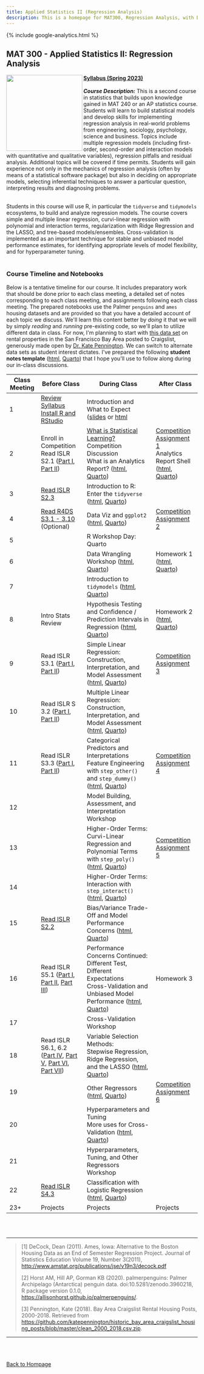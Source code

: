 ```yaml
---
title: Applied Statistics II (Regression Analysis)
description: This is a homepage for MAT300, Regression Analysis, with Dr. Gilbert at Southern New Hampshire University. This course introduces students to the construction, assessment, and interpretation of models in the regression setting.
---
```


{% include google-analytics.html %}

## MAT 300 - Applied Statistics II: Regression Analysis

<img src="/SiteFiles/ISLR.png" align="left" width=200>[**Syllabus (Spring 2023)**](https://drive.google.com/file/d/16uY1DsSHVn3eMP1pL3G1t592U7ljlw2O/view?usp=share_link)<br/>
<br/>
***Course Description:*** This is a second course in statistics that builds upon knowledge gained in MAT 240 or an AP statistics course. Students will learn to build statistical models and develop skills for implementing regression analysis in real-world problems from engineering, sociology, psychology, science and business. Topics include multiple regression models (including first-order, second-order and interaction models with quantitative and qualitative variables), regression pitfalls and residual analysis. Additional topics will be covered if time permits. Students will gain experience not only in the mechanics of regression analysis (often by means of a statistical software package) but also in deciding on appropriate models, selecting inferential techniques to answer a particular question, interpreting results and diagnosing problems.<br/>
<br/>

Students in this course will use R, in particular the `tidyverse` and `tidymodels` ecosystems, to build and analyze regression models. The course covers simple and multiple linear regression, curvi-linear regression with polynomial and interaction terms, regularization with Ridge Regression and the LASSO, and tree-based models/ensembles. Cross-validation is implemented as an important technique for stable and unbiased model performance estimates, for identifying appropriate levels of model flexibility, and for hyperparameter tuning.<br/>
<br/>

### Course Timeline and Notebooks

Below is a tentative timeline for our course. It includes preparatory work that should be done prior to each class meeting, a detailed set of notes corresponding to each class meeting, and assignments following each class meeting. The prepared notebooks use the Palmer `penguins` and `ames` housing datasets and are provided so that you have a detailed account of each topic we discuss. We'll learn this content better by *doing* it that we will by simply *reading* and *running* pre-existing code, so we'll plan to utilize different data in class. For now, I'm planning to start with [this data set](https://github.com/rfordatascience/tidytuesday/tree/master/data/2022/2022-07-05) on rental properties in the San Francisco Bay Area posted to Craigslist, generously made open by [Dr. Kate Pennington](https://www.katepennington.org/data). We can switch to alternate data sets as student interest dictates. I've prepared the following **student notes template** ([html](https://agmath.github.io/RegressionCourse/StudentNotesTemplate.html), [Quarto](https://agmath.github.io/RegressionCourse/StudentNotesTemplate.qmd)) that I hope you'll use to follow along during our in-class discussions. 

| Class Meeting | Before Class | During Class | After Class |
|---------------|--------------|--------------|-------------|
| 1 | [Review Syllabus](https://drive.google.com/file/d/16uY1DsSHVn3eMP1pL3G1t592U7ljlw2O/view?usp=share_link) <br/> [Install R and RStudio](https://agmath.github.io/RegressionCourse/1b_AccessingRandRStudio.html) | Introduction and What to Expect ([slides](https://agmath.github.io/RegressionCourse/1d_Outline.html) or [html](https://agmath.github.io/RegressionCourse/1d_Outline.html) |  |
| 2 | Enroll in Competition <br/> Read ISLR S2.1 ([Part I](https://www.youtube.com/watch?v=p9n2w236B48), [Part II](https://www.youtube.com/watch?v=HndOzII4jzs)) | [What is Statistical Learning?](https://agmath.github.io/RegressionCourse/2d_StatisticalLearning.html) <br/> Competition Discussion <br/> What is an Analytics Report? ([html](https://agmath.github.io/RegressionCourse/WhatIsAnAnalyticsReport.html), [Quarto](https://agmath.github.io/RegressionCourse/WhatIsAnAnalyticsReport.qmd)) | [Competition Assignment 1](https://agmath.github.io/RegressionCourse/CA1_StatementOfPurpose.html)  <br/> Analytics Report Shell ([html](https://agmath.github.io/RegressionCourse/AnalyticsReportShell.html), [Quarto](https://agmath.github.io/RegressionCourse/AnalyticsReportShell.qmd)) |
| 3 | [Read ISLR S2.3](https://youtu.be/VaN1RUDuioQ) | Introduction to R: Enter the `tidyverse` ([html](https://agmath.github.io/RegressionCourse/3d_CrashCourse_TidyR.html), [Quarto](https://agmath.github.io/RegressionCourse/3d_CrashCourse_TidyR.qmd)) | |
| 4 | [Read R4DS S3.1 - 3.10](https://r4ds.had.co.nz/data-visualisation.html) <br/> (Optional) | Data Viz and `ggplot2` ([html](https://agmath.github.io/RegressionCourse/4d_DataViz_Primer.html), [Quarto](https://agmath.github.io/RegressionCourse/4d_DataViz_Primer.qmd)) | [Competition Assignment 2](https://agmath.github.io/RegressionCourse/CA2_ExploratoryDataAnalysis.html) |
| 5 |  | R Workshop Day: Quarto |  |
| 6 |  | Data Wrangling Workshop ([html](https://agmath.github.io/RegressionCourse/6d_DataWrangling.html), [Quarto](https://agmath.github.io/RegressionCourse/6d_DataWrangling.qmd)) | Homework 1 ([html](https://agmath.github.io/RegressionCourse/HW1_DataWrangling.html), [Quarto](https://agmath.github.io/RegressionCourse/HW1_DataWrangling.qmd)) |
| 7 |  | Introduction to `tidymodels` ([html](https://agmath.github.io/RegressionCourse/7d_tidymodelsOverview.html), [Quarto](https://agmath.github.io/RegressionCourse/7d_tidymodelsOverview.qmd)) |  |
| 8 | Intro Stats Review | Hypothesis Testing and Confidence / Prediction Intervals in Regression ([html](https://agmath.github.io/RegressionCourse/8d_IntroStatsForRegression_Review), [Quarto](https://agmath.github.io/RegressionCourse/8d_IntroStatsForRegression_Review.qmd)) | Homework 2 ([html](https://agmath.github.io/RegressionCourse/HW2_UnderstandingAssumptions.html), [Quarto](https://agmath.github.io/RegressionCourse/HW2_UnderstandingAssumptions.qmd)) |
| 9 | Read ISLR S3.1 ([Part I](https://youtu.be/7TgVO_K75EY), [Part II](https://youtu.be/z10DqaVJh3c)) | Simple Linear Regression: <br/> Construction, Interpretation, and Model Assessment ([html](https://agmath.github.io/RegressionCourse/9d_SimpleLinearRegression.html), [Quarto](https://agmath.github.io/RegressionCourse/9d_SimpleLinearRegression.qmd)) | [Competition Assignment 3](https://agmath.github.io/RegressionCourse/CA3_SimpleLinearRegression_SubmitPredictions.html) |
| 10 | Read ISLR S 3.2 ([Part I](https://youtu.be/yzQHONabWhs), [Part II](https://youtu.be/lo7KnnvyEU0)) | Multiple Linear Regression: <br/> Construction, Interpretation, and Model Assessment ([html](https://agmath.github.io/RegressionCourse/10d_MultipleLinearRegression.html), [Quarto](https://agmath.github.io/RegressionCourse/10d_MultipleLinearRegression.qmd)) |  |
| 11 | Read ISLR S3.3 ([Part I](https://youtu.be/lo7KnnvyEU0), [Part II](https://youtu.be/sK80ZnhiaRI)) | Categorical Predictors and Interpretations <br/> Feature Engineering with `step_other()` and `step_dummy()` ([html](https://agmath.github.io/RegressionCourse/11d_CategoricalPredictors.html), [Quarto](https://agmath.github.io/RegressionCourse/11d_CategoricalPredictors.qmd)) | [Competition Assignment 4](https://agmath.github.io/RegressionCourse/CA4_MultipleLinearRegression_Interpretation_SubmitPredictions.html) |
| 12 |  | Model Building, Assessment, and Interpretation Workshop |  | 
| 13 |  | Higher-Order Terms: <br/> Curvi-Linear Regression and Polynomial Terms with `step_poly()` ([html](https://agmath.github.io/RegressionCourse/13d_HigherOrderTerms_Polynomial.html), [Quarto](https://agmath.github.io/RegressionCourse/13d_HigherOrderTerms_Polynomial.qmd)) | [Competition Assignment 5](https://agmath.github.io/RegressionCourse/CA5_HigherOrderModel_SubmitPredictions.html) |
| 14 |  | Higher-Order Terms: <br/> Interaction with `step_interact()` ([html](https://agmath.github.io/RegressionCourse/14d_HigherOrderTerms_Interaction.html), [Quarto](https://agmath.github.io/RegressionCourse/14d_HigherOrderTerms_Interaction.qmd)) |  |
| 15 | [Read ISLR S2.2](https://youtu.be/VaN1RUDuioQ) | Bias/Variance Trade-Off and Model Performance Concerns ([html](https://agmath.github.io/RegressionCourse/15d_BiasVarianceTradeOff_Overfitting.html), [Quarto](https://agmath.github.io/RegressionCourse/15d_BiasVarianceTradeOff_Overfitting.qmd)) |  |
| 16 | Read ISLR S5.1 ([Part I](https://youtu.be/ngrOYWgJjb4), [Part II](https://youtu.be/rSGzUy13F_0), [Part III](https://youtu.be/r64tRyHFAJ8)) | Performance Concerns Continued: Different Test, Different Expectations <br/> Cross-Validation and Unbiased Model Performance ([html](https://agmath.github.io/RegressionCourse/16d_CrossValidation.html), [Quarto](https://agmath.github.io/RegressionCourse/16d_CrossValidation.qmd)) | Homework 3 |
| 17 |  | Cross-Validation Workshop |  |
| 18 | Read ISLR S6.1, 6.2 ([Part IV](https://youtu.be/f_hkP_We0JY), [Part V](https://youtu.be/I8bPQ272Pbs), [Part VI](https://youtu.be/FlSQgXv7Dvw), <br/> [Part VII](https://youtu.be/8oEZkHqf_Rk)) | Variable Selection Methods: <br/> Stepwise Regression, Ridge Regression, and the LASSO ([html](https://agmath.github.io/RegressionCourse/17d_VariableSelectionMethods.html), [Quarto](https://agmath.github.io/RegressionCourse/17d_VariableSelectionMethods.qmd)) |  |
| 19 |  | Other Regressors ([html](https://agmath.github.io/RegressionCourse/18d_OtherRegressors.html), [Quarto](https://agmath.github.io/RegressionCourse/18d_OtherRegressors.qmd)) | [Competition Assignment 6](https://agmath.github.io/RegressionCourse/CA6_OtherRegressors_SubmitPredictions.html) | 
| 20 |  | Hyperparameters and Tuning <br/> More uses for Cross-Validation ([html](https://agmath.github.io/RegressionCourse/19d_HyperparameterTuning.html), [Quarto](https://agmath.github.io/RegressionCourse/19d_HyperparameterTuning.qmd)) |  |
| 21 |  | Hyperparameters, Tuning, and Other Regressors Workshop |  | 
| 22 | [Read ISLR S4.3](https://youtu.be/RN_dweQpcpo) | Classification with Logistic Regression ([html](https://agmath.github.io/RegressionCourse/20d_ClassificationAndLogisticRegression.html), [Quarto](https://agmath.github.io/RegressionCourse/20d_ClassificationAndLogisticRegression.qmd)) |  |
| 23+ | Projects | Projects | Projects |

<br/>
<br/>

***

> [1] DeCock, Dean (2011). Ames, Iowa: Alternative to the Boston Housing Data as an End of Semester Regression Project. Journal of Statistics Education Volume 19, Number 3(2011),
http://www.amstat.org/publications/jse/v19n3/decock.pdf
>
> [2] Horst AM, Hill AP, Gorman KB (2020). palmerpenguins: Palmer Archipelago (Antarctica) penguin data. doi:10.5281/zenodo.3960218, R package version 0.1.0, https://allisonhorst.github.io/palmerpenguins/.
>
> [3] Pennington, Kate (2018). Bay Area Craigslist Rental Housing Posts, 2000-2018. Retrieved from https://github.com/katepennington/historic_bay_area_craigslist_housing_posts/blob/master/clean_2000_2018.csv.zip.

***

<br/>
<br/>

[Back to Hompage](https://agmath.github.io/)
